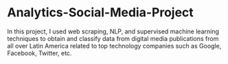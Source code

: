 # Analytics-Social-Media-Project
In this project, I used web scraping, NLP, and supervised machine learning techniques to obtain and classify data from digital media publications from all over Latin America related to top technology companies such as Google, Facebook, Twitter, etc. 
